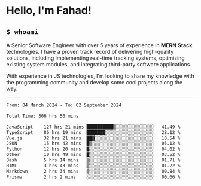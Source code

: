 <h1>Hello, I'm Fahad!</h1>

<h2><code>$ whoami</code></h2>

A Senior Software Engineer with over 5 years of experience in **MERN Stack** technologies. I have a proven track record of delivering high-quality solutions, including implementing real-time tracking systems, optimizing existing system modules, and integrating third-party software applications.

With experience in JS technologies, I'm looking to share my knowledge with the programming community and develop some cool projects along the way.

---

<!--START_SECTION:waka-->

```txt
From: 04 March 2024 - To: 02 September 2024

Total Time: 306 hrs 56 mins

JavaScript    127 hrs 21 mins ██████████▒░░░░░░░░░░░░░░   41.49 %
TypeScript    86 hrs 19 mins  ███████░░░░░░░░░░░░░░░░░░   28.12 %
Vue.js        32 hrs 21 mins  ██▓░░░░░░░░░░░░░░░░░░░░░░   10.54 %
JSON          15 hrs 42 mins  █▒░░░░░░░░░░░░░░░░░░░░░░░   05.12 %
Python        12 hrs 20 mins  █░░░░░░░░░░░░░░░░░░░░░░░░   04.02 %
Other         10 hrs 49 mins  █░░░░░░░░░░░░░░░░░░░░░░░░   03.52 %
Bash          5 hrs 14 mins   ▒░░░░░░░░░░░░░░░░░░░░░░░░   01.71 %
HTML          3 hrs 43 mins   ▒░░░░░░░░░░░░░░░░░░░░░░░░   01.22 %
Markdown      2 hrs 34 mins   ▒░░░░░░░░░░░░░░░░░░░░░░░░   00.84 %
Prisma        2 hrs 2 mins    ░░░░░░░░░░░░░░░░░░░░░░░░░   00.66 %
```

<!--END_SECTION:waka-->

<!--
**heyFahad/heyFahad** is a ✨ _special_ ✨ repository because its `README.md` (this file) appears on your GitHub profile.

Here are some ideas to get you started:

- 🔭 I’m currently working on ...
- 🌱 I’m currently learning ...
- 👯 I’m looking to collaborate on ...
- 🤔 I’m looking for help with ...
- 💬 Ask me about ...
- 📫 How to reach me: ...
- 😄 Pronouns: ...
- ⚡ Fun fact: ...
-->
